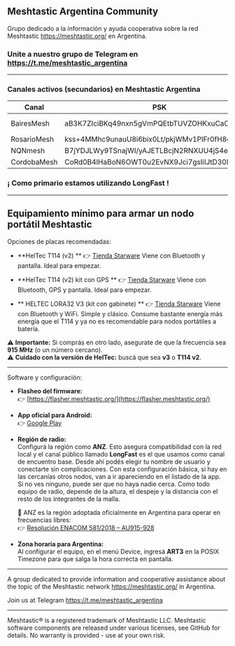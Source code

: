 ## Meshtastic Argentina Community

Grupo dedicado a la información y ayuda cooperativa sobre la red Meshtastic https://meshtastic.org/ en Argentina.

### Unite a nuestro grupo de Telegram en https://t.me/meshtastic_argentina

---
### Canales activos (secundarios) en Meshtastic Argentina
| Canal | PSK | Región |
|--------|-----------|--------|
| BairesMesh | aB3K7ZIciBKq49nxn5gVmPQEtbTUVZOHKxuCaCKaHtA= | CABA & AMBA 
| RosarioMesh | kss+4MMhc9unauU8i6bix0Lt/pkjWMv1PIFr0fH8g58= | Rosario 
| NQNmesh | B7jYDJLWy9TSnajWI/yAJETLBcjN2RNXUU4jS4eRyJo= | Neuquén
| CordobaMesh |  CoRd0B4lHaBoN6OWT0u2EvNX9Jci7gsIiIJtD30BCCw= | Córdoba

### ¡ Como primario estamos utilizando LongFast !

---
## Equipamiento mínimo para armar un nodo portátil Meshtastic

Opciones de placas recomendadas:

- **HelTec T114 (v2) **  👉 [Tienda Starware](https://tienda.starware.com.ar/producto/placa-desarrollo-lora-bt-gps-heltec-mesh-node-t114-nrf52840sx1262-v20-pantalla/) Viene con Bluetooth y pantalla. Ideal para empezar.

- **HelTec T114 (v2) kit con GPS **
  👉 [Tienda Starware](https://tienda.starware.com.ar/producto/kit-desarrollo-lora-bt-gps-heltec-antena-mesh-node-t114-nrf52840sx1262-v2/)
  Viene con Bluetooth, GPS y pantalla. Ideal para empezar.

- ** HELTEC LORA32 V3 (kit con gabinete) **
  👉 [Tienda Starware](https://tienda.starware.com.ar/producto/placa-desarrollo-iot-lora-heltec-lora32-v3-node-sx1262-esp32-s3-868-928mhz/)
  Viene con Bluetooth y WiFi. Simple y clásico. Consume bastante energía más energía que el T114 y ya no es recomendable para nodos portátiles a batería.

⚠️ **Importante:** Si comprás en otro lado, asegurate de que la frecuencia sea **915 MHz** (o un número cercano).  
⚠️ **Cuidado con la versión de HelTec:** buscá que sea **v3** o **T114 v2**.

---
Software y configuración:

- **Flasheo del firmware:**  
  👉 [https://flasher.meshtastic.org/](https://flasher.meshtastic.org/)

- **App oficial para Android:**  
  👉 [Google Play](https://play.google.com/store/apps/details?id=com.geeksville.mesh&hl=es&pli=1)

- **Región de radio:**  
  Configurá la región como **ANZ**.
  Esto asegura compatibilidad con la red local y el canal público llamado **LongFast** es el que usamos como canal de encuentro base. Desde ahí podés elegir tu nombre de usuario y conectarte sin complicaciones.
  Con esta configuración básica, si hay en las cercanías otros nodos, van a ir apareciendo en el listado de la app. Si no ves ninguno, puede ser que no haya nadie cerca. Como todo equipo de radio, depende de la altura, el despeje y la distancia con el resto de los integrantes de la malla.

  📎 ANZ es la región adoptada oficialmente en Argentina para operar en frecuencias libres:  
  👉 [Resolución ENACOM 581/2018 – AU915-928](https://www.enacom.gob.ar/multimedia/normativas/2018/res581MM.pdf)

- **Zona horaria para Argentina:**  
  Al configurar el equipo, en el menú Device, ingresá **ART3** en la POSIX Timezone para que salga la hora correcta en pantalla.

---
A group dedicated to provide information and cooperative assistance about the topic of the Meshtastic network https://meshtastic.org/ in Argentina.

Join us at Telegram https://t.me/meshtastic_argentina

---
Meshtastic® is a registered trademark of Meshtastic LLC. Meshtastic software components are released under various licenses, see GitHub for details. No warranty is provided - use at your own risk.
